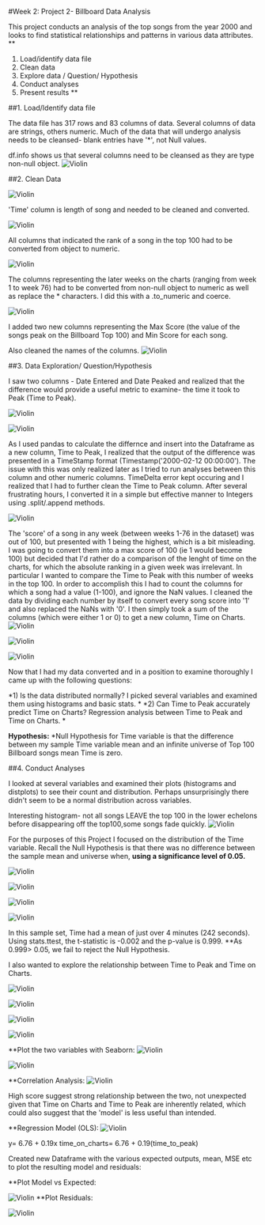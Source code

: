 #Week 2: Project 2- Billboard Data Analysis

This project conducts an analysis of the top songs from the year 2000 and looks to find statistical relationships and patterns in various data attributes.
**
1. Load/identify data file 
2. Clean data
3. Explore data / Question/ Hypothesis
4. Conduct analyses
5. Present results 
**

##1. Load/Identify data file 

The data file has 317 rows and 83 columns of data.  Several columns of data are strings, others numeric.  Much of the data that will undergo analysis needs to be cleansed- blank entries have '*', not Null values. 

df.info shows us that several columns need to be cleansed as they are type non-null object. 
![Violin](https://github.com/madmac77/madmac77.github.io/blob/master/images/billboard_1.png)

##2. Clean Data

![Violin](https://github.com/madmac77/madmac77.github.io/blob/master/images/billboard_2.png)


'Time' column is length of song and needed to be cleaned and converted. 

![Violin](https://github.com/madmac77/madmac77.github.io/blob/master/images/billboard_5.png)

All columns that indicated the rank of a song in the top 100 had to be converted from object to numeric. 

![Violin](https://github.com/madmac77/madmac77.github.io/blob/master/images/billboard_3.png)

The columns representing the later weeks on the charts (ranging from week 1 to week 76) had to be converted from non-null object to numeric as well as replace the * characters. I did this with a .to_numeric and coerce. 

![Violin](https://github.com/madmac77/madmac77.github.io/blob/master/images/billboard_6.png)


I added two new columns representing the Max Score (the value of the songs peak on the Billboard Top 100) and Min Score for each song.


Also cleaned the names of the columns.
![Violin](https://github.com/madmac77/madmac77.github.io/blob/master/images/billboard_10.png)

##3. Data Exploration/ Question/Hypothesis


I saw two columns - Date Entered and Date Peaked and realized that the difference would provide a useful metric to examine- the time it took to Peak (Time to Peak).  

![Violin](https://github.com/madmac77/madmac77.github.io/blob/master/images/billboard_7.png)

![Violin](https://github.com/madmac77/madmac77.github.io/blob/master/images/billboard_8.png)


As I used pandas to calculate the differnce and insert into the Dataframe as a new column, Time to Peak, I realized that the output of the difference was presented in a TimeStamp format (Timestamp('2000-02-12 00:00:00').  The issue with this was only realized later as I tried to run analyses between this column and other numeric columns. TimeDelta error kept occuring and I realized that I had to further clean the Time to Peak column.  After several frustrating hours, I converted it in a simple but effective manner to Integers using .split/.append methods. 

![Violin](https://github.com/madmac77/madmac77.github.io/blob/master/images/billboard_9.png)


The 'score' of a song in any week (between weeks 1-76 in the dataset) was out of 100, but presented with 1 being the highest, which is a bit misleading. I was going to convert them into a max score of 100 (ie 1 would become 100) but decided that I'd rather do a comparison of the lenght of time on the charts, for which the absolute ranking in a given week was irrelevant.  In particular I wanted to compare the Time to Peak with this number of weeks in the top 100.  In order to accomplish this I had to count the columns for which a song had a value (1-100), and ignore the NaN values.  I cleaned the data by dividing each number by itself to convert every song score into '1' and also replaced the NaNs with '0'.  I then simply took a sum of the columns (which were either 1 or 0) to get a new column, Time on Charts. 
![Violin](https://github.com/madmac77/madmac77.github.io/blob/master/images/billboard_13.png)

![Violin](https://github.com/madmac77/madmac77.github.io/blob/master/images/billboard_15.png)

![Violin](https://github.com/madmac77/madmac77.github.io/blob/master/images/billboard_16.png)


Now that I had my data converted and in a position to examine thoroughly I came up with the following questions:

*1) Is the data distributed normally?  I picked several variables and examined them using histograms and basic stats. *
*2) Can Time to Peak accurately predict Time on Charts?  Regression analysis between Time to Peak and Time on Charts. *

**Hypothesis:**
*Null Hypothesis for Time variable is that the difference between my sample Time variable mean and an infinite universe of Top 100 Billboard songs mean Time is zero. 


##4. Conduct Analyses

I looked at several variables and examined their plots (histograms and distplots) to see their count and distribution.  Perhaps unsurprisingly there didn't seem to be a normal distribution across variables. 

Interesting histogram- not all songs LEAVE the top 100 in the lower echelons before disappearing off the top100,some songs fade quickly.
![Violin](https://github.com/madmac77/madmac77.github.io/blob/master/images/minrank.png)



For the purposes of this Project I focused on the distribution of the Time variable.  Recall the Null Hypothesis is that there was no difference between the sample mean and universe when, **using a significance level of 0.05.** 

![Violin](https://github.com/madmac77/madmac77.github.io/blob/master/images/time_describe.png)

![Violin](https://github.com/madmac77/madmac77.github.io/blob/master/images/time_hist.png)

![Violin](https://github.com/madmac77/madmac77.github.io/blob/master/images/time_hist2.png)

![Violin](https://github.com/madmac77/madmac77.github.io/blob/master/images/time_dist4.png)

In this sample set, Time had a mean of just over 4 minutes (242 seconds).  Using stats.ttest, the t-statistic is -0.002 and the p-value is 0.999. **As 0.999> 0.05, we fail to reject the Null Hypothesis.
  

I also wanted to explore the relationship between Time to Peak and Time on Charts.  

![Violin](https://github.com/madmac77/madmac77.github.io/blob/master/images/time_peakhist.png)

![Violin](https://github.com/madmac77/madmac77.github.io/blob/master/images/timepeak_dist.png)

![Violin](https://github.com/madmac77/madmac77.github.io/blob/master/images/timecharthist.png)

![Violin](https://github.com/madmac77/madmac77.github.io/blob/master/images/time_chartdist.png)

**Plot the two variables with Seaborn:
![Violin](https://github.com/madmac77/madmac77.github.io/blob/master/images/peakvchart.png)

![Violin](https://github.com/madmac77/madmac77.github.io/blob/master/images/timepeakvchart2.png)

**Correlation Analysis:
![Violin](https://github.com/madmac77/madmac77.github.io/blob/master/images/time_corr.png)

High score suggest strong relationship between the two, not unexpected given that Time on Charts and Time to Peak are inherently related, which could also suggest that the 'model' is less useful than intended. 


**Regression Model (OLS):
![Violin](https://github.com/madmac77/madmac77.github.io/blob/master/images/time_regress.png)

y= 6.76 + 0.19x
time_on_charts= 6.76 + 0.19(time_to_peak)

Created new Dataframe with the various expected outputs, mean, MSE etc to plot the resulting model and residuals:

**Plot Model vs Expected:

![Violin](https://github.com/madmac77/madmac77.github.io/blob/master/images/model_true.png)
**Plot Residuals:

![Violin](https://github.com/madmac77/madmac77.github.io/blob/master/images/resids_true.png)



